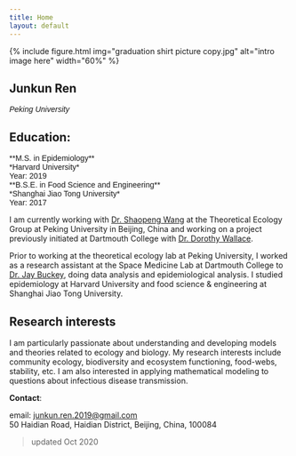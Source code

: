 ```yaml
---
title: Home
layout: default
---
```


{% include figure.html img="graduation shirt picture copy.jpg" alt="intro image here" width="60%" %}

## Junkun Ren  
<span style="font-family: Helvetica; font-size:1em;">_Peking University_ </span> 

## Education:
<span style="font-family: Helvetica; font-size:1em;">
    **M.S. in Epidemiology**<br/>
      *Harvard University*<br/>
      Year: 2019<br/>
    **B.S.E. in Food Science and Engineering**<br/>
      *Shanghai Jiao Tong University*<br/>
      Year: 2017
</span> 

I am currently working with [Dr. Shaopeng Wang](http://scholar.pku.edu.cn/spwang) at the Theoretical Ecology Group at Peking University in Beijing, China and working on a project previously initiated at Dartmouth College with [Dr. Dorothy Wallace](https://math.dartmouth.edu/~dwallace/). 

Prior to working at the theoretical ecology lab at Peking University, I worked as a research assistant at the Space Medicine Lab at Dartmouth College to [Dr. Jay Buckey](https://geiselmed.dartmouth.edu/faculty/facultydb/view.php/?uid=426), doing data analysis and epidemiological analysis. I studied epidemiology at Harvard University and food science & engineering at Shanghai Jiao Tong University.

## Research interests

I am particularly passionate about understanding and developing models and theories related to ecology and biology. My research interests include community ecology, biodiversity and ecosystem functioning, food-webs, stability, etc. I am also interested in applying mathematical modeling to questions about infectious disease transmission.

<!--
 <table border="1">
 <tr>
    <td><b style="font-size:15px">Interests</b></td>
    <td><b style="font-size:15px">Areas</b></td>
    <td><b style="font-size:15px">Methodology</b></td>
 </tr>
 <tr>
    <td> 
        - theoretical ecology <br/>
        - mathematical biology
    </td>
    <td>
        - Food-web  <br/>
        - Coexistence  <br/> 
        - Stability <br/>
        - Disease ecology<br/>
    </td>
 </tr>
</table>


{% include toc.html %}

------

{% include credits.html %}
-->

**Contact**:

email: junkun.ren.2019@gmail.com<br/>
50 Haidian Road, Haidian District, Beijing, China, 100084

> updated Oct 2020

